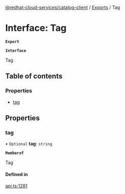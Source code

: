 [@redhat-cloud-services/catalog-client](../README.md) / [Exports](../modules.md) / Tag

# Interface: Tag

**`Export`**

**`Interface`**

Tag

## Table of contents

### Properties

- [tag](Tag.md#tag)

## Properties

### tag

• `Optional` **tag**: `string`

**`Memberof`**

Tag

#### Defined in

[api.ts:1281](https://github.com/RedHatInsights/javascript-clients/blob/master/packages/catalog/api.ts#L1281)

